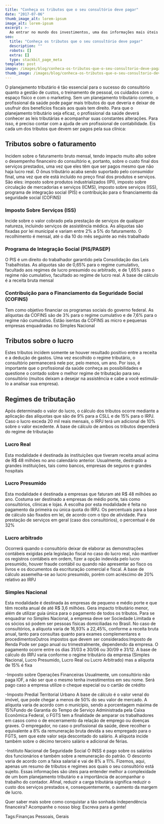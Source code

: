 ```yaml
---
title: "Conheça os tributos que o seu consultório deve pagar"
date: "2017-07-06"
thumb_image_alt: lorem-ipsum
image_alt: lorem-ipsum
excerpt: >-
  Ao entrar no mundo dos investimentos, uma das informações mais úteis para começar a aplicar é saber o seu perfil. Isto porque esse dado funciona como uma espécie de norte para entender sua tolerância a riscos e também quais são as melhores aplicações para os seus objetivos.
seo:
  title: "Conheça os tributos que o seu consultório deve pagar"
  description: ""
  robots: []
  extra: []
  type: stackbit_page_meta
template: post
image: /images/blog/conheca-os-tributos-que-o-seu-consultorio-deve-pagar.jpg
thumb_image: /images/blog/conheca-os-tributos-que-o-seu-consultorio-deve-pagar.jpg
---
```


O planejamento tributário é tão essencial para o sucesso do consultório quanto a gestão de custos, o treinamento de pessoal, os cuidados com o espaço físico e com o marketing. Sem um planejamento tributário correto, o profissional da saúde pode pagar mais tributos do que deveria e deixar de usufruir dos benefícios fiscais aos quais tem direito. Para que o planejamento tributário seja eficaz, o profissional da saúde deverá conhecer as leis tributárias e acompanhar suas constantes alterações. Para isso, é preciso contar com a ajuda de um profissional de contabilidade. Eis cada um dos tributos que devem ser pagos pela sua clínica:

## Tributos sobre o faturamento

Incidem sobre o faturamento bruto mensal, tendo impacto muito alto sobre o desempenho financeiro do consultório e, portanto, sobre o custo final dos serviços prestados, uma vez que eles têm que ser pagos mesmo que não haja lucro real. O ônus tributário acaba sendo suportado pelo consumidor final, uma vez que ele está incluído no preço final dos produtos e serviços. São eles: imposto sobre produtos industrializados (IPI), imposto sobre circulação de mercadorias e serviços (ICMS), imposto sobre serviços (ISS), programa de integração social (PIS) e contribuição para o financiamento da seguridade social (COFINS)

### Imposto Sobre Serviços (ISS)

Incide sobre o valor cobrado pela prestação de serviços de qualquer natureza, incluindo serviços de assistência médica. As alíquotas são fixadas por lei municipal e variam entre 2% a 5% do faturamento. O recolhimento é mensal, até o dia 10 do mês seguinte ao mês trabalhado

### Programa de Integração Social (PIS/PASEP)

O PIS é um direito do trabalhador garantido pela Consolidação das Leis Trabalhistas. As alíquotas são de 0,65% para o regime cumulativo, facultado aos regimes de lucro presumido ou arbitrado, e de 1,65% para o regime não cumulativo, facultado ao regime de lucro real. A base de cálculo é a receita bruta mensal

### Contribuição para o Financiamento da Seguridade Social (COFINS)

Tem como objetivo financiar os programas sociais do governo federal. As alíquotas da COFINS são de 3% para o regime cumulativo e de 7,6% para o regime não cumulativo. Estão isentas da COFINS as micro e pequenas empresas enquadradas no Simples Nacional

## Tributos sobre o lucro

Estes tributos incidem somente se houver resultado positivo entre a receita e a dedução de gastos. Uma vez escolhido o regime tributário, o consultório permanecerá nele por, pelo menos, um ano. Por isso, é importante que o profissional da saúde conheça as possibilidades e questione o contado sobre o melhor regime de tributação para seu consultório (muitos deixam a desejar na assistência e cabe a você estimulá-lo a analisar sua empresa).

## Regimes de tributação

Após determinado o valor do lucro, o cálculo dos tributos ocorre mediante a aplicação das alíquotas que são de 9% para a CSLL e de 15% para o IRPJ. Caso o lucro exceda 20 mil reais mensais, o IRPJ terá um adicional de 10% sobre o valor excedente. A base de cálculo de ambos os tributos dependerá do regime de tributação

### Lucro Real

Esta modalidade é destinada às instituições que tiveram receita anual acima de R$ 48 milhões no ano calendário anterior. Usualmente, destinado a grandes instituições, tais como bancos, empresas de seguros e grandes hospitais

### Lucro Presumido

Esta modalidade é destinada a empresas que faturam até R$ 48 milhões ao ano. Costuma ser destinado a empresas de médio porte, tais como consultórios, clínicas e lojas. A escolha por esta modalidade é feita no pagamento da primeira ou única quota do IRPJ. Os percentuais para a base de cálculo são fixados em lei, de acordo com o tipo de atividade. Para prestação de serviços em geral (caso dos consultórios), o percentual é de 32%

### Lucro arbitrado

Ocorrerá quando o consultório deixar de elaborar as demonstrações contábeis exigidas pela legislação fiscal no caso do lucro real, não mantiver os registros contábeis em ordem, fizer a opção indevida pelo lucro presumido, houver fraude contábil ou quando não apresentar ao fisco os livros e os documentos da escrituração comercial e fiscal. A base de cálculo assemelha-se ao lucro presumido, porém com acréscimo de 20% relativo ao IRPJ

### Simples Nacional

Esta modalidade é destinada às empresas de pequeno e médio porte e que têm receita anual de até R$ 3,6 milhões. Gera impacto tributário menor, além de utilizar guia única para o pagamento de todos os tributos. Para se enquadrar no Simples Nacional, a empresa deve ser Sociedade Limitada e os sócios só podem ser pessoas físicas domiciliadas no Brasil. No caso de consultórios, a alíquota varia de 16,93% a 22,45%, conforme a receita bruta anual, tanto para consultas quanto para exames complementares e procedimentosOutros impostos que devem ser considerados:Imposto de Renda
Pode ser pago anual ou trimestralmente, dependendo da empresa. O pagamento ocorre entre os dias 31/03 e 30/06 ou 30/09 e 31/12. A base de cálculo do IRPJ varia conforme o regime tributário da empresa (Simples Nacional, Lucro Presumido, Lucro Real ou Lucro Arbitrado) mas a alíquota de 15% é fixa

-Imposto sobre Operações Financeiras
Usualmente, um consultório não paga IOF, a não ser que o mesmo tenha investimentos em seu nome. Será pago caso a empresa utilize o cheque especial ou o cartão de crédito

-Imposto Predial Territorial Urbano
A base de cálculo é o valor venal do imóvel, que pode chegar a menos de 50% do seu valor de mercado. A alíquota varia de acordo com o município, sendo a porcentagem máxima de 15%Fundo de Garantia do Tempo de Serviço
Administrada pela Caixa Econômica Federal, o FGTS tem a finalidade de amparar os trabalhadores em casos como o de encerramento da relação de emprego ou doenças graves. O empregador, no caso o profissional da saúde, deve recolher o equivalente a 8% da remuneração bruta devida a seu empregado para o FGTS, sem que este valor seja descontado do salário. A alíquota incide também sobre o décimo terceiro salário e adicional de férias.

-Instituto Nacional de Seguridade Social
O INSS é pago sobre os salários dos funcionários e também sobre a remuneração do patrão. O desconto varia de acordo com a faixa salarial e vai de 8% a 11%.
Fizemos, aqui, apenas um resumo de tributos e regimes aos quais o seu consultório está sujeito. Essas informações são úteis para entender melhor a complexidade de um bom planejamento tributário e a importância de acompanhar o trabalho do contador. Afinal, reduzir a carga tributária significa reduzir o custo dos serviços prestados e, consequentemente, o aumento da margem de lucro.

Quer saber mais sobre como conquistar a tão sonhada independência financeira? Acompanhe o nosso blog: Escreva para a gente!

Tags:Finanças Pessoais, Gerais
